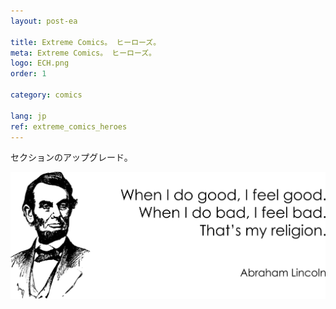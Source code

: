 ```yaml
---
layout: post-ea

title: Extreme Comics。 ヒーローズ。
meta: Extreme Comics。 ヒーローズ。
logo: ECH.png
order: 1

category: comics

lang: jp
ref: extreme_comics_heroes
---
```


セクションのアップグレード。

<a data-fancybox="gallery" href="/img/programming/Lincoln.png"><img src="/img/programming/Lincoln.png" alt=""></a>
